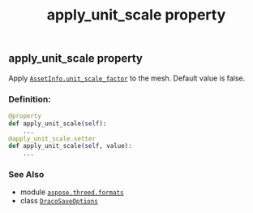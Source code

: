 ﻿---
title: apply_unit_scale property
second_title: Aspose.3D for Python via .NET API References
description: 
type: docs
weight: 30
url: /python-net/aspose.threed.formats/dracosaveoptions/apply_unit_scale/
is_root: false
---

## apply_unit_scale property


Apply [`AssetInfo.unit_scale_factor`](/3d/python-net/aspose.threed/assetinfo#unit_scale_factor) to the mesh.
Default value is false.
### Definition:
```python
@property
def apply_unit_scale(self):
    ...
@apply_unit_scale.setter
def apply_unit_scale(self, value):
    ...
```

### See Also
* module [`aspose.threed.formats`](../../)
* class [`DracoSaveOptions`](/3d/python-net/aspose.threed.formats/dracosaveoptions)
